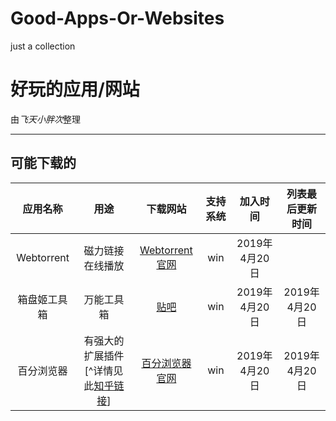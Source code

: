 # Good-Apps-Or-Websites
just a collection

# 好玩的应用/网站
由*飞天小胖次*整理

---
## 可能下载的
| 应用名称 | 用途 | 下载网站 | 支持系统 | 加入时间 | 列表最后更新时间 |
|:---:|:---:|:---:|:---:|:---:|:---:|
| Webtorrent | 磁力链接在线播放 | [Webtorrent官网](https://webtorrent.io/)  | win | 2019年4月20日 |  |
| 箱盘姬工具箱 | 万能工具箱 | [贴吧](https://tieba.baidu.com/p/5533120272?red_tag=1550405199&pn=0&) | win | 2019年4月20日 | 2019年4月20日 |
| 百分浏览器 | 有强大的扩展插件[^详情见此[知乎链接](https://zhuanlan.zhihu.com/p/50907685)] | [百分浏览器官网](https://www.centbrowser.cn/) | win | 2019年4月20日 | 2019年4月20日 |
